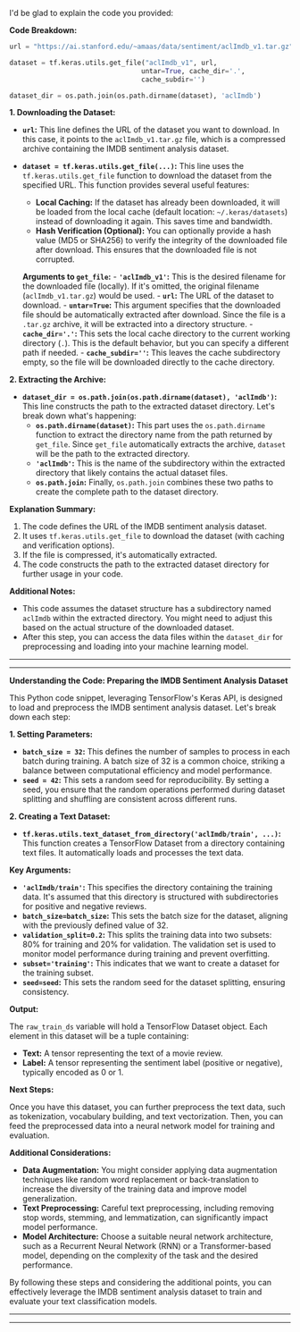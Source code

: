I'd be glad to explain the code you provided:

**Code Breakdown:**

```python
url = "https://ai.stanford.edu/~amaas/data/sentiment/aclImdb_v1.tar.gz"

dataset = tf.keras.utils.get_file("aclImdb_v1", url,
                                 untar=True, cache_dir='.',
                                 cache_subdir='')

dataset_dir = os.path.join(os.path.dirname(dataset), 'aclImdb')
```

**1. Downloading the Dataset:**

- **`url`:** This line defines the URL of the dataset you want to download. In this case, it points to the `aclImdb_v1.tar.gz` file, which is a compressed archive containing the IMDB sentiment analysis dataset.

- **`dataset = tf.keras.utils.get_file(...)`:** This line uses the `tf.keras.utils.get_file` function to download the dataset from the specified URL. This function provides several useful features:
    - **Local Caching:** If the dataset has already been downloaded, it will be loaded from the local cache (default location: `~/.keras/datasets`) instead of downloading it again. This saves time and bandwidth.
    - **Hash Verification (Optional):** You can optionally provide a hash value (MD5 or SHA256) to verify the integrity of the downloaded file after download. This ensures that the downloaded file is not corrupted.

  **Arguments to `get_file`:**
      - **`'aclImdb_v1'`:** This is the desired filename for the downloaded file (locally). If it's omitted, the original filename (`aclImdb_v1.tar.gz`) would be used.
      - **`url`:** The URL of the dataset to download.
      - **`untar=True`:** This argument specifies that the downloaded file should be automatically extracted after download. Since the file is a `.tar.gz` archive, it will be extracted into a directory structure.
      - **`cache_dir='.'`:** This sets the local cache directory to the current working directory (`.`). This is the default behavior, but you can specify a different path if needed.
      - **`cache_subdir=''`:** This leaves the cache subdirectory empty, so the file will be downloaded directly to the cache directory.

**2. Extracting the Archive:**

- **`dataset_dir = os.path.join(os.path.dirname(dataset), 'aclImdb')`:** This line constructs the path to the extracted dataset directory. Let's break down what's happening:
    - **`os.path.dirname(dataset)`:** This part uses the `os.path.dirname` function to extract the directory name from the path returned by `get_file`. Since `get_file` automatically extracts the archive, `dataset` will be the path to the extracted directory.
    - **`'aclImdb'`:** This is the name of the subdirectory within the extracted directory that likely contains the actual dataset files.
    - **`os.path.join`:** Finally, `os.path.join` combines these two paths to create the complete path to the dataset directory.

**Explanation Summary:**

1. The code defines the URL of the IMDB sentiment analysis dataset.
2. It uses `tf.keras.utils.get_file` to download the dataset (with caching and verification options).
3. If the file is compressed, it's automatically extracted.
4. The code constructs the path to the extracted dataset directory for further usage in your code.

**Additional Notes:**

- This code assumes the dataset structure has a subdirectory named `aclImdb` within the extracted directory. You might need to adjust this based on the actual structure of the downloaded dataset.
- After this step, you can access the data files within the `dataset_dir` for preprocessing and loading into your machine learning model.


___
___

**Understanding the Code: Preparing the IMDB Sentiment Analysis Dataset**

This Python code snippet, leveraging TensorFlow's Keras API, is designed to load and preprocess the IMDB sentiment analysis dataset. Let's break down each step:

**1. Setting Parameters:**

- **`batch_size = 32`:** This defines the number of samples to process in each batch during training. A batch size of 32 is a common choice, striking a balance between computational efficiency and model performance.
- **`seed = 42`:** This sets a random seed for reproducibility. By setting a seed, you ensure that the random operations performed during dataset splitting and shuffling are consistent across different runs.

**2. Creating a Text Dataset:**

- **`tf.keras.utils.text_dataset_from_directory('aclImdb/train', ...)`:** This function creates a TensorFlow Dataset from a directory containing text files. It automatically loads and processes the text data.

**Key Arguments:**

- **`'aclImdb/train'`:** This specifies the directory containing the training data. It's assumed that this directory is structured with subdirectories for positive and negative reviews.
- **`batch_size=batch_size`:** This sets the batch size for the dataset, aligning with the previously defined value of 32.
- **`validation_split=0.2`:** This splits the training data into two subsets: 80% for training and 20% for validation. The validation set is used to monitor model performance during training and prevent overfitting.
- **`subset='training'`:** This indicates that we want to create a dataset for the training subset.
- **`seed=seed`:** This sets the random seed for the dataset splitting, ensuring consistency.

**Output:**

The `raw_train_ds` variable will hold a TensorFlow Dataset object. Each element in this dataset will be a tuple containing:

- **Text:** A tensor representing the text of a movie review.
- **Label:** A tensor representing the sentiment label (positive or negative), typically encoded as 0 or 1.

**Next Steps:**

Once you have this dataset, you can further preprocess the text data, such as tokenization, vocabulary building, and text vectorization. Then, you can feed the preprocessed data into a neural network model for training and evaluation.

**Additional Considerations:**

- **Data Augmentation:** You might consider applying data augmentation techniques like random word replacement or back-translation to increase the diversity of the training data and improve model generalization.
- **Text Preprocessing:** Careful text preprocessing, including removing stop words, stemming, and lemmatization, can significantly impact model performance.
- **Model Architecture:** Choose a suitable neural network architecture, such as a Recurrent Neural Network (RNN) or a Transformer-based model, depending on the complexity of the task and the desired performance.

By following these steps and considering the additional points, you can effectively leverage the IMDB sentiment analysis dataset to train and evaluate your text classification models.

___
___

